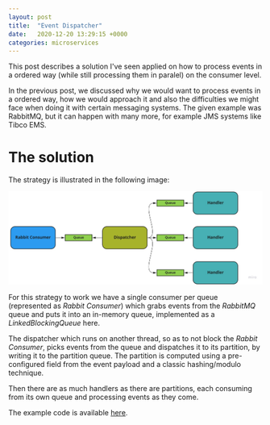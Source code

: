 ```yaml
---
layout: post
title:  "Event Dispatcher"
date:   2020-12-20 13:29:15 +0000
categories: microservices
---
```


This post describes a solution I've seen applied on how to process events in a ordered way (while still processing them in paralel) on the consumer level.

In the previous post, we discussed why we would want to process events in a ordered way, how we would approach it and also the difficulties we might face when doing it with certain messaging systems. The given example was RabbitMQ, but it can happen with many more, for example JMS systems like Tibco EMS.

# The solution

The strategy is illustrated in the following image:

![image](\assets\images\article_02_diagram.jpg)

For this strategy to work we have a single consumer per queue (represented as _Rabbit Consumer_) which grabs events from the _RabbitMQ_ queue and puts it into an in-memory queue, implemented as a _LinkedBlockingQueue_ here. 

The dispatcher which runs on another thread, so as to not block the _Rabbit Consumer_, picks events from the queue and dispatches it to its partition, by writing it to the partition queue. The partition is computed using a pre-configured field from the event payload and a classic hashing/modulo technique. 

Then there are as much handlers as there are partitions, each consuming from its own queue and processing events as they come.

The example code is available [here](https://github.com/halfbreak/rabbit-dispatcher).